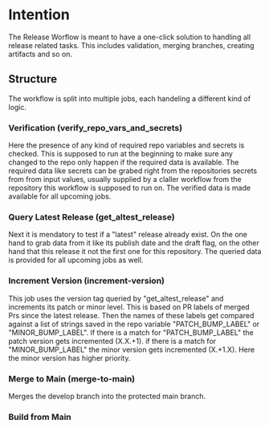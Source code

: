 # Intention

The Release Worflow is meant to have a one-click solution to handling all release related tasks.
This includes validation, merging branches, creating artifacts and so on.

## Structure

The workflow is split into multiple jobs, each handeling a different kind of logic.

### Verification (verify_repo_vars_and_secrets)

Here the presence of any kind of required repo variables and secrets is checked.
This is supposed to run at the beginning to make sure any changed to the repo only happen if the required data is available.
The required data like secrets can be grabed right from the repositories secrets from from input values, usually supplied by a claller workflow from the repository this workflow is supposed to run on.
The verified data is made available for all upcoming jobs.

### Query Latest Release (get_altest_release)

Next it is mendatory to test if a "latest" release already exist.
On the one hand to grab data from it like its publish date and the draft flag, on the other hand that this release it not the first one for this repository.
The queried data is provided for all upcoming jobs as well.

### Increment Version (increment-version)

This job uses the version tag queried by "get_altest_release" and increments its patch or minor level.
This is based on PR labels of merged Prs since the latest release.
Then the names of these labels get compared against a list of strings saved in the repo variable "PATCH_BUMP_LABEL" or "MINOR_BUMP_LABEL".
If there is a match for "PATCH_BUMP_LABEL" the patch version gets incremented (X.X.+1).
if there is a match for "MINOR_BUMP_LABEL" the minor version gets incremented (X.+1.X).
Here the minor version has higher priority.

### Merge to Main (merge-to-main)

Merges the develop branch into the protected main branch.

### Build from Main
